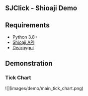 
<!--Introduction-->
<h2>SJClick - Shioaji Demo</h2>



<!--Requirements-->
<h2>Requirements</h2>
<ul>
    <li>Python 3.8+ </li>
    <li> <a href="https://sinotrade.github.io/">Shioaji API</a></li>
    <li> <a href="https://github.com/hoffstadt/DearPyGui">Dearpygui</a> </li>
</ul>

<!--Demonstration -->
<h2>Demonstration</h2>

<!-- Tick Chart -->
<h3>Tick Chart</h3>
<div>
![](images/demo/main_tick_chart.png)
</div>
